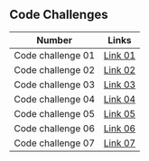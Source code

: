 
## Code Challenges

| Number            | Links                                                  |
|-------------------|--------------------------------------------------------|
|Code challenge 01  | [Link 01](./array-reverse/array_reverse.md)            |
|Code challenge 02  | [Link 02](./array-insert-shift/array-insert-shift.md)  |
|Code challenge 03  | [Link 03](./array-binary-search/array-binary-search.md)|
|Code challenge 04  | [Link 04](./) |
|Code challenge 05  | [Link 05](./linked_list/linked_list.md)|
|Code challenge 06  | [Link 06](./linked_list/linked_list_CC06.md)|
|Code challenge 07  | [Link 07](./linked_list/linked_list_CC07.md)|

